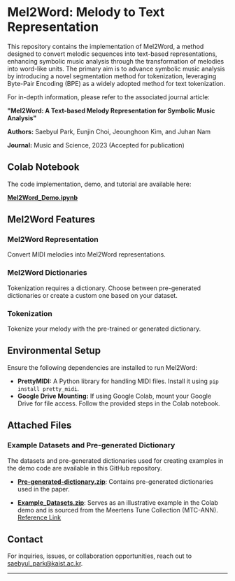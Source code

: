 # Mel2Word: Melody to Text Representation

This repository contains the implementation of Mel2Word, a method designed to convert melodic sequences into text-based representations, enhancing symbolic music analysis through the transformation of melodies into word-like units. The primary aim is to advance symbolic music analysis by introducing a novel segmentation method for tokenization, leveraging Byte-Pair Encoding (BPE) as a widely adopted method for text tokenization.

For in-depth information, please refer to the associated journal article:

**"Mel2Word: A Text-based Melody Representation for Symbolic Music Analysis"**

**Authors:** Saebyul Park, Eunjin Choi, Jeounghoon Kim, and Juhan Nam

**Journal:** Music and Science, 2023 (Accepted for publication)

## Colab Notebook

The code implementation, demo, and tutorial are available here: 

[**Mel2Word_Demo.ipynb**](https://colab.research.google.com/drive/1ZfnloqWUDe4yKqWS3ljde3YUxk5y14Xc?usp=sharing)

## Mel2Word Features

### Mel2Word Representation

Convert MIDI melodies into Mel2Word representations.

### Mel2Word Dictionaries

Tokenization requires a dictionary. Choose between pre-generated dictionaries or create a custom one based on your dataset.

### Tokenization

Tokenize your melody with the pre-trained or generated dictionary. 

## Environmental Setup

Ensure the following dependencies are installed to run Mel2Word:

- **PrettyMIDI:** A Python library for handling MIDI files. Install it using `pip install pretty_midi`.
- **Google Drive Mounting:** If using Google Colab, mount your Google Drive for file access. Follow the provided steps in the Colab notebook.


## Attached Files

### Example Datasets and Pre-generated Dictionary

The datasets and pre-generated dictionaries used for creating examples in the demo code are available in this GitHub repository.

- **[Pre-generated-dictionary.zip](https://github.com/saebyulpark/Mel2word/blob/d17607cbd0f3e5755d4421e13b6801c19fed647a/Pre-generated-dictionary.zip)**: Contains pre-generated dictionaries used in the paper. 

- **[Example_Datasets.zip](https://github.com/saebyulpark/Mel2word/blob/d17607cbd0f3e5755d4421e13b6801c19fed647a/Example_Dataset.zip)**: Serves as an illustrative example in the Colab demo and is sourced from the Meertens Tune Collection (MTC-ANN). [Reference Link]([(https://www.liederenbank.nl/mtc/)])


## Contact

For inquiries, issues, or collaboration opportunities, reach out to saebyul_park@kaist.ac.kr.

---
